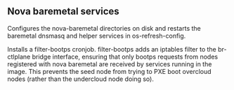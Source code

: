 Nova baremetal services
-----------------------

Configures the nova-baremetal directories on disk and restarts the baremetal
dnsmasq and helper services in os-refresh-config.

Installs a filter-bootps cronjob. filter-bootps adds an iptables filter to the
br-ctlplane bridge interface, ensuring that only bootps requests from nodes
registered with nova baremetal are received by services running in the image.
This prevents the seed node from trying to PXE boot overcloud nodes (rather
than the undercloud node doing so).
